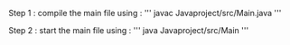 Step 1 : compile the main file using : 
'''
javac Javaproject/src/Main.java
'''

Step 2 : start the main file using : 
'''
java Javaproject/src/Main
'''
